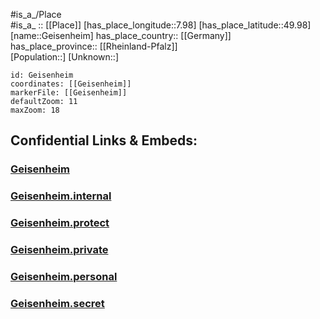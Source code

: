 ﻿---
location: [49.98,7.98] 
mapzoom: [7,12] 
mapmarker: city 
type: City
tags:
- geo/City


SpocWebEntityId: 30394
isDeleted: false
confidential: public

---
#is_a_/Place  
#is_a_ :: [[Place]] 
[has_place_longitude::7.98] 
[has_place_latitude::49.98] 
[name::Geisenheim] 
has_place_country:: [[Germany]]  
has_place_province:: [[Rheinland-Pfalz]]  
[Population::] 
[Unknown::] 


```leaflet
id: Geisenheim
coordinates: [[Geisenheim]] 
markerFile: [[Geisenheim]] 
defaultZoom: 11 
maxZoom: 18
```


## Confidential Links & Embeds: 

### [Geisenheim](/_public/Earth/Continent/Europe/Europe~Central/Germany/Germany~West/Rheinland-Pfalz/counties~RP/Mainz-Bingen/cities~Mainz-Bingen/Ingelheim~Rhein/City/Geisenheim.md) 

### [Geisenheim.internal](/_internal/Earth/Continent/Europe/Europe~Central/Germany/Germany~West/Rheinland-Pfalz/counties~RP/Mainz-Bingen/cities~Mainz-Bingen/Ingelheim~Rhein/City/Geisenheim.internal.md) 

### [Geisenheim.protect](/_protect/Earth/Continent/Europe/Europe~Central/Germany/Germany~West/Rheinland-Pfalz/counties~RP/Mainz-Bingen/cities~Mainz-Bingen/Ingelheim~Rhein/City/Geisenheim.protect.md) 

### [Geisenheim.private](/_private/Earth/Continent/Europe/Europe~Central/Germany/Germany~West/Rheinland-Pfalz/counties~RP/Mainz-Bingen/cities~Mainz-Bingen/Ingelheim~Rhein/City/Geisenheim.private.md) 

### [Geisenheim.personal](/_personal/Earth/Continent/Europe/Europe~Central/Germany/Germany~West/Rheinland-Pfalz/counties~RP/Mainz-Bingen/cities~Mainz-Bingen/Ingelheim~Rhein/City/Geisenheim.personal.md) 

### [Geisenheim.secret](/_secret/Earth/Continent/Europe/Europe~Central/Germany/Germany~West/Rheinland-Pfalz/counties~RP/Mainz-Bingen/cities~Mainz-Bingen/Ingelheim~Rhein/City/Geisenheim.secret.md) 
